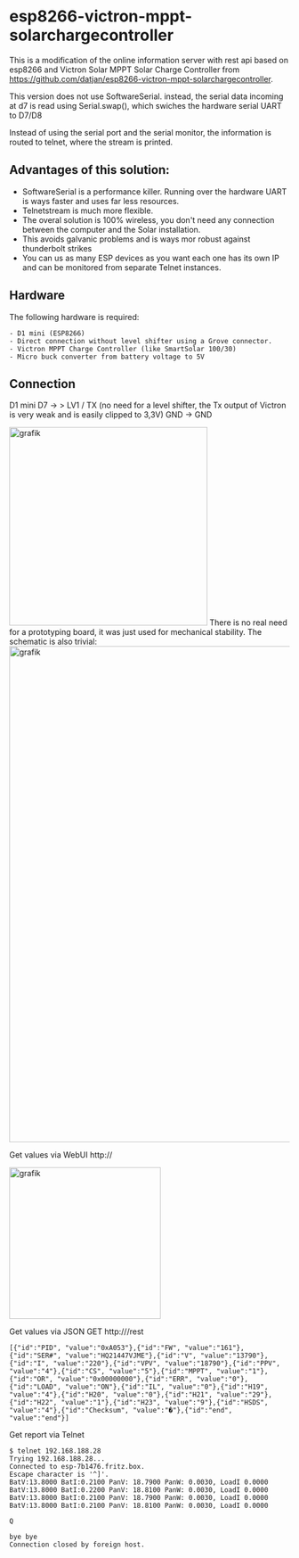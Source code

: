 # esp8266-victron-mppt-solarchargecontroller

This is a modification of the online information server with rest api based on esp8266 and Victron Solar MPPT Solar Charge Controller
from https://github.com/datjan/esp8266-victron-mppt-solarchargecontroller.

This version does not use SoftwareSerial. 
instead, the serial data  incoming at d7 is read using Serial.swap(), which swiches the hardware serial UART to D7/D8

Instead of using the serial port and the serial monitor, the information is routed to telnet, where the stream is printed.

## Advantages of this solution: 
- SoftwareSerial is a performance killer. Running over the hardware UART is ways faster and uses far less resources. 
- Telnetstream is much more flexible.
- The overal solution is 100% wireless, you don't need any connection between the computer and the Solar installation.
- This avoids galvanic problems and is ways mor robust against thunderbolt strikes
- You can us as many ESP devices as you want each one has its own IP and can be monitored from separate Telnet instances.


## Hardware
The following hardware is required:
```
- D1 mini (ESP8266)
- Direct connection without level shifter using a Grove connector.
- Victron MPPT Charge Controller (like SmartSolar 100/30)
- Micro buck converter from battery voltage to 5V
```



## Connection
  D1 mini D7 -> > LV1 / TX  (no need for a level shifter, the Tx output of Victron is very weak and is easily clipped to 3,3V)
  GND -> GND
  
<img width="356" alt="grafik" src="https://github.com/rin67630/esp8266-victron-mppt-solarchargecontroller-Telnet/assets/14197155/da85faf1-5c71-431e-bf9c-cdae8d8d94db">
There is no real need for a prototyping board, it was just used for mechanical stability.
The schematic is also trivial:
<img width="890" alt="grafik" src="https://github.com/rin67630/esp8266-victron-mppt-solarchargecontroller-Telnet/assets/14197155/f6731e3f-3677-4970-9e40-66e26c99adae">

  Get values via WebUI
  http://<IPADDR>

<img width="272" alt="grafik" src="https://github.com/rin67630/esp8266-victron-mppt-solarchargecontroller-Telnet/assets/14197155/953dec1d-d859-49ed-9c09-ddd7da2ce224">

  Get values via JSON
  GET http://<IPADDR>/rest

```
[{"id":"PID", "value":"0xA053"},{"id":"FW", "value":"161"},{"id":"SER#", "value":"HQ21447VJME"},{"id":"V", "value":"13790"},{"id":"I", "value":"220"},{"id":"VPV", "value":"18790"},{"id":"PPV", "value":"4"},{"id":"CS", "value":"5"},{"id":"MPPT", "value":"1"},{"id":"OR", "value":"0x00000000"},{"id":"ERR", "value":"0"},{"id":"LOAD", "value":"ON"},{"id":"IL", "value":"0"},{"id":"H19", "value":"4"},{"id":"H20", "value":"0"},{"id":"H21", "value":"29"},{"id":"H22", "value":"1"},{"id":"H23", "value":"9"},{"id":"HSDS", "value":"4"},{"id":"Checksum", "value":"�"},{"id":"end", "value":"end"}]
```

  Get report via Telnet
```
$ telnet 192.168.188.28
Trying 192.168.188.28...
Connected to esp-7b1476.fritz.box.
Escape character is '^]'.
BatV:13.8000 BatI:0.2100 PanV: 18.7900 PanW: 0.0030, LoadI 0.0000
BatV:13.8000 BatI:0.2200 PanV: 18.8100 PanW: 0.0030, LoadI 0.0000
BatV:13.8000 BatI:0.2100 PanV: 18.7900 PanW: 0.0030, LoadI 0.0000
BatV:13.8000 BatI:0.2100 PanV: 18.8100 PanW: 0.0030, LoadI 0.0000

Q

bye bye
Connection closed by foreign host.
```

